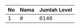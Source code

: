 | No | Nama            | Jumlah Level |
|----|-----------------|--------------|
| 1  | #    |    6146        |
